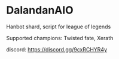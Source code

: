 # DalandanAIO
Hanbot shard, script for league of legends

Supported champions:
Twisted fate, Xerath

discord: https://discord.gg/9cxRCHYR4y
